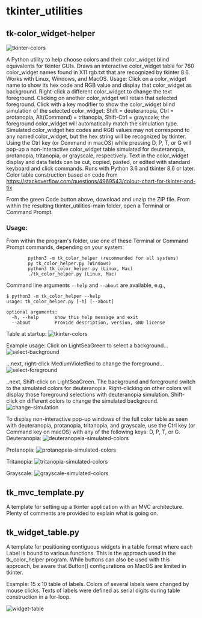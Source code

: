 # tkinter_utilities
## tk-color_widget-helper
![tkinter-colors](images/helper_icon256.png)

A Python utility to help choose colors and their color_widget blind equivalents
for tkinter GUIs. Draws an interactive color_widget table for 760 color_widget names
found in X11 rgb.txt that are recognized by tkinter 8.6. Works with 
Linux, Windows, and MacOS.
   Usage: Click on a color_widget name to show its hex code and RGB
value and display that color_widget as background. Right-click a different color_widget
to change the text foreground. Clicking on another color_widget will retain
that selected foreground. Click with a key modifier to show the
color_widget blind simulation of the selected color_widget: Shift = deuteranopia,
Ctrl = protanopia, Alt(Command) = tritanopia, Shift-Ctrl = grayscale;
the foreground color_widget will automatically match the simulation
type. Simulated color_widget hex codes and RGB values may not correspond to any
named color_widget, but the hex string will be recognized by tkinter.
    Using the Ctrl key (or Command in macOS) while pressing D, P, T, or
G will pop-up a non-interactive color_widget table simulated for deuteranopia,
protanopia, tritanopia, or grayscale, respectively.
    Text in the color_widget display and data fields can be cut, copied, pasted,
or edited with standard keyboard and click commands. Runs with Python 3.6
and tkinter 8.6 or later.
Color table construction based on code from
https://stackoverflow.com/questions/4969543/colour-chart-for-tkinter-and-tix

From the green Code button above, download and unzip the ZIP file. From within the resulting tkinter_utilities-main folder, open a Terminal or Command Prompt.
### Usage:
From within the program's folder, use one of these Terminal or Command Prompt commands, depending on your system:

            python3 -m tk_color_helper (recommended for all systems)
            py tk_color_helper.py (Windows)
            python3 tk_color_helper.py (Linux, Mac)
            ./tk_color_helper.py (Linux, Mac)


Command line arguments `--help` and `--about` are available, e.g.,
```
$ python3 -m tk_color_helper --help
usage: tk_color_helper.py [-h] [--about]

optional arguments:
  -h, --help      show this help message and exit
  --about         Provide description, version, GNU license
```

Table at startup:
![tkinter-colors](images/full_color_start.png)

Example usage: Click on LightSeaGreen to select a background...
![select-background](images/select-bg.png)

...next, right-click MediumVioletRed to change the foreground...
![select-foreground](images/select-fg.png)

..next, Shift-click on LightSeaGreen. The background and foreground switch to the simulated colors for deuteranopia. Right-clicking on other colors will display those foreground selections with deuteranopia simulation. Shift-click on different colors to change the simulated background. 
![change-simulation](images/select-deuteranopia.png)

To display non-interactive pop-up windows of the full color table as seen with  deuteranopia, protanopia, tritanopia, and grayscale, use the Ctrl key (or Command key on macOS) with any of the following keys: D, P, T, or G.
Deuteranopia:
![deuteranopeia-simulated-colors](images/deuteranopia_colortable.png)

Protanopia:
![protanopeia-simulated-colors](images/protanopia_colortable.png)

Tritanopia:
![tritanopia-simulated-colors](images/tritanopia_colortable.png)

Grayscale:
![grayscale-simulated-colors](images/grayscale_colortable.png)

## tk_mvc_template.py
A template for setting up a tkinter application with an MVC architecture. Plenty of comments are provided to explain what is going on.
## tk_widget_table.py
A template for positioning contiguous widgets in a table format where each Label is bound to various functions. This is the approach used in the tk_color_helper program. While buttons can also be used with this approach, be aware that Button() configurations on MacOS are limited in tkinter.

Example: 15 x 10 table of labels. Colors of several labels were changed by mouse clicks. Texts of labels were defined as serial digits during table construction in a for-loop.

![widget-table](images/widget_table.png)
